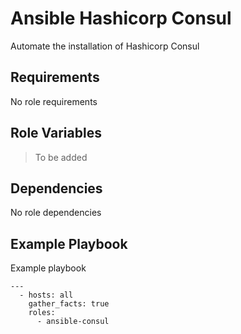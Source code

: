 Ansible Hashicorp Consul
=========

Automate the installation of Hashicorp Consul

Requirements
------------

No role requirements

Role Variables
--------------

> To be added

Dependencies
------------

No role dependencies

Example Playbook
----------------

Example playbook

    ---
      - hosts: all
        gather_facts: true
        roles:
          - ansible-consul
